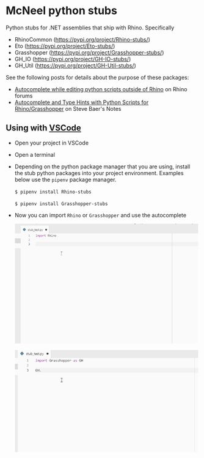 # McNeel python stubs

Python stubs for .NET assemblies that ship with Rhino. Specifically
- RhinoCommon (https://pypi.org/project/Rhino-stubs/)
- Eto (https://pypi.org/project/Eto-stubs/)
- Grasshopper (https://pypi.org/project/Grasshopper-stubs/)
- GH_IO (https://pypi.org/project/GH-IO-stubs/)
- GH_Util (https://pypi.org/project/GH-Util-stubs/)

See the following posts for details about the purpose of these packages:

- [Autocomplete while editing python scripts outside of Rhino](https://discourse.mcneel.com/t/autocomplete-while-editing-python-scripts-outside-of-rhino/79329) on Rhino forums
- [Autocomplete and Type Hints with Python Scripts for Rhino/Grasshopper](
https://stevebaer.wordpress.com/2019/02/25/autocomplete-and-type-hints-with-python-scripts-for-rhino-grasshopper) on Steve Baer's Notes


## Using with [VSCode](https://code.visualstudio.com/)

- Open your project in VSCode
- Open a terminal
- Depending on the python package manager that you are using, install the stub python packages into your project environment. Examples below use the `pipenv` package manager.

    `$ pipenv install Rhino-stubs `

    `$ pipenv install Grasshopper-stubs `

- Now you can import `Rhino` or `Grasshopper` and use the autocomplete

    ![](static/rhino-stub-vscode.gif)

    ![](static/gh-stub-vscode.gif)